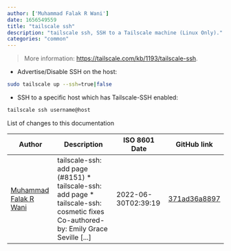 ```yaml
---
author: ['Muhammad Falak R Wani']
date: 1656549559
title: "tailscale ssh"
description: "tailscale ssh, SSH to a Tailscale machine (Linux Only)."
categories: "common"
---
```

> More information: <https://tailscale.com/kb/1193/tailscale-ssh>.

- Advertise/Disable SSH on the host:

```bash
sudo tailscale up --ssh=true|false
```

- SSH to a specific host which has Tailscale-SSH enabled:

```bash
tailscale ssh username@host
```
List of changes to this documentation


Author | Description | ISO 8601 Date | GitHub link
------|-----|-----|-----
[Muhammad Falak R Wani](mailto:falakreyaz@gmail.com) | tailscale-ssh: add page (#8151) * tailscale-ssh: add page * tailscale-ssh: cosmetic fixes Co-authored-by: Emily Grace Seville [...] | 2022-06-30T02:39:19 | [371ad36a8897](https://github.com/tldr-pages/tldr/commit/371ad36a88978dd7959c95b3f98bca2b9d92db66)

